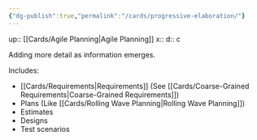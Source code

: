 ```yaml
---
{"dg-publish":true,"permalink":"/cards/progressive-elaboration/"}
---
```


up:: [[Cards/Agile Planning\|Agile Planning]] 
x:: 
d:: c

Adding more detail as information emerges. 

Includes:
- [[Cards/Requirements\|Requirements]] (See [[Cards/Coarse-Grained Requirements\|Coarse-Grained Requirements]])
- ﻿﻿Plans (Like [[Cards/Rolling Wave Planning\|Rolling Wave Planning]])
- ﻿﻿Estimates
- ﻿﻿Designs
- ﻿﻿Test scenarios


